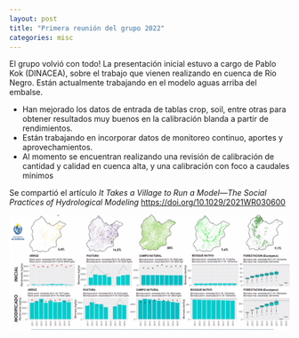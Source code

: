 ```yaml
---
layout: post
title: "Primera reunión del grupo 2022"
categories: misc
---
```


El grupo volvió con todo! La presentación inicial estuvo a cargo de Pablo Kok (DINACEA), sobre el trabajo que vienen realizando en cuenca de Río Negro. Están actualmente trabajando en el modelo aguas arriba del embalse.  
* Han mejorado los datos de entrada de tablas crop, soil, entre otras para obtener resultados muy buenos en la calibración blanda a partir de rendimientos.
* Están trabajando en incorporar datos de monitoreo continuo, aportes y  aprovechamientos. 
* Al momento se encuentran realizando una revisión de calibración de cantidad y calidad en cuenca alta, y una calibración con foco a caudales minimos

Se compartió el artículo *It Takes a Village to Run a Model—The Social Practices of Hydrological Modeling* https://doi.org/10.1029/2021WR030600

![diapo](/images/p2.jpg)


